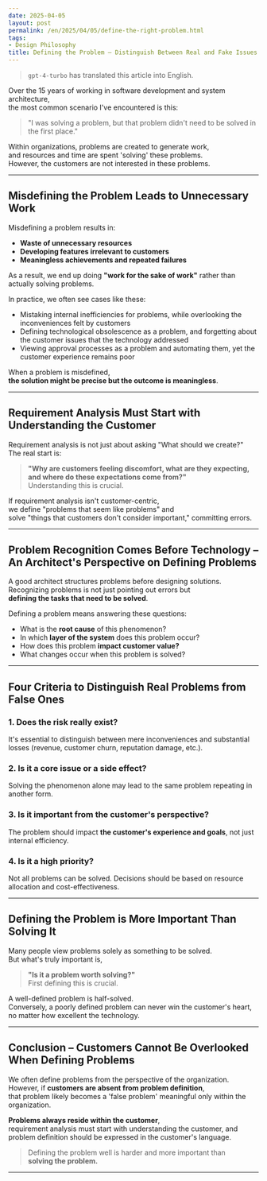 ```yaml
---
date: 2025-04-05
layout: post
permalink: /en/2025/04/05/define-the-right-problem.html
tags:
- Design Philosophy
title: Defining the Problem – Distinguish Between Real and Fake Issues
---
```

> `gpt-4-turbo` has translated this article into English.

Over the 15 years of working in software development and system architecture,  
the most common scenario I've encountered is this:

> "I was solving a problem, but that problem didn't need to be solved in the first place."

Within organizations, problems are created to generate work,  
and resources and time are spent 'solving' these problems.  
However, the customers are not interested in these problems.

---

## Misdefining the Problem Leads to Unnecessary Work

Misdefining a problem results in:

- **Waste of unnecessary resources**  
- **Developing features irrelevant to customers**  
- **Meaningless achievements and repeated failures**

As a result, we end up doing **"work for the sake of work"** rather than actually solving problems.

In practice, we often see cases like these:

- Mistaking internal inefficiencies for problems, while overlooking the inconveniences felt by customers  
- Defining technological obsolescence as a problem, and forgetting about the customer issues that the technology addressed  
- Viewing approval processes as a problem and automating them, yet the customer experience remains poor

When a problem is misdefined,  
**the solution might be precise but the outcome is meaningless**.

---

## Requirement Analysis Must Start with Understanding the Customer

Requirement analysis is not just about asking "What should we create?"  
The real start is:

> **"Why are customers feeling discomfort, what are they expecting, and where do these expectations come from?"**  
Understanding this is crucial.

If requirement analysis isn't customer-centric,  
we define "problems that seem like problems" and  
solve "things that customers don't consider important," committing errors.

---

## Problem Recognition Comes Before Technology – An Architect's Perspective on Defining Problems

A good architect structures problems before designing solutions.  
Recognizing problems is not just pointing out errors but  
**defining the tasks that need to be solved**.

Defining a problem means answering these questions:

- What is the **root cause** of this phenomenon?  
- In which **layer of the system** does this problem occur?  
- How does this problem **impact customer value?**  
- What changes occur when this problem is solved?

---

## Four Criteria to Distinguish Real Problems from False Ones

### 1. Does the risk really exist?
It's essential to distinguish between mere inconveniences and substantial losses (revenue, customer churn, reputation damage, etc.).

### 2. Is it a core issue or a side effect?
Solving the phenomenon alone may lead to the same problem repeating in another form.

### 3. Is it important from the customer's perspective?
The problem should impact **the customer's experience and goals**, not just internal efficiency.

### 4. Is it a high priority?
Not all problems can be solved. Decisions should be based on resource allocation and cost-effectiveness.

---

## Defining the Problem is More Important Than Solving It

Many people view problems solely as something to be solved.  
But what's truly important is,

> **"Is it a problem worth solving?"**  
First defining this is crucial.

A well-defined problem is half-solved.  
Conversely, a poorly defined problem can never win the customer's heart, no matter how excellent the technology.

---

## Conclusion – Customers Cannot Be Overlooked When Defining Problems

We often define problems from the perspective of the organization.  
However, if **customers are absent from problem definition**,  
that problem likely becomes a 'false problem' meaningful only within the organization.

**Problems always reside within the customer**,  
requirement analysis must start with understanding the customer, and  
problem definition should be expressed in the customer's language.

> Defining the problem well is harder and more important than  
> **solving the problem.**

---
